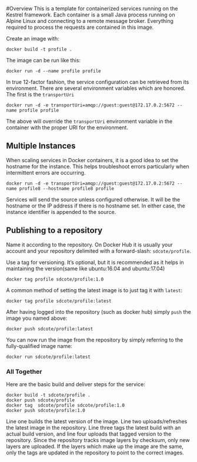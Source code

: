#Overview
This is a template for containerized services running on the Kestrel framework. Each container is a small Java process running on Alpine Linux and connecting to a remote message broker. Everything required to process the requests are contained in this image.

Create an image with: 

```$bash
docker build -t profile .
```

The image can be run like this:

```$bash
docker run -d --name profile profile
``` 

In true 12-factor fashion, the service configuration can be retrieved from its environment. There are several environment variables which are honored. The first is the `transportUri`

```$bash
docker run -d -e transportUri=amqp://guest:guest@172.17.0.2:5672 --name profile profile
``` 

The above will override the `transportUri` environment variable in the container with the proper URI for the environment.

## Multiple Instances

When scaling services in Docker containers, it is a good idea to set the hostname for the instance. This helps troubleshoot errors particularly when intermittent errors are occurring.

```$bash
docker run -d -e transportUri=amqp://guest:guest@172.17.0.2:5672 --name profile8 --hostname profile8 profile
```
Services will send the source unless configured otherwise. It will be the hostname or the IP address if there is no hostname set. In either case, the instance identifier is appended to the source.

## Publishing to a repository

Name it according to the repository. On Docker Hub it is usually your account and your repository delimited with a forward-slash: `sdcote/profile`.

Use a tag for versioning. It’s optional, but it is recommended as it helps in maintaining the version(same like ubuntu:16.04 and ubuntu:17.04)

```
docker tag profile sdcote/profile:1.0
```

A common method of setting the latest image is to just tag it with `latest`:

```
docker tag profile sdcote/profile:latest
```

After having logged into the repository (such as docker hub) simply `push` the image you named above:

```
docker push sdcote/profile:latest
```

You can now run the image from the repository by simply referring to the fully-qualified image name:

```
docker run sdcote/profile:latest
``` 

### All Together

Here are the basic build and deliver steps for the service:

```
docker build -t sdcote/profile .
docker push sdcote/profile
docker tag  sdcote/profile sdcote/profile:1.0
docker push sdcote/profile:1.0 
```

Line one builds the latest version of the image. Line two uploads/refreshes the latest image in the repository. Line three tags the latest build with an actual build version, and line four uploads that tagged version to the repository. Since the repository tracks image layers by checksum, only new layers are uploaded. If the layers which make up the image are the same, only the tags are updated in the repository to point to the correct images.
